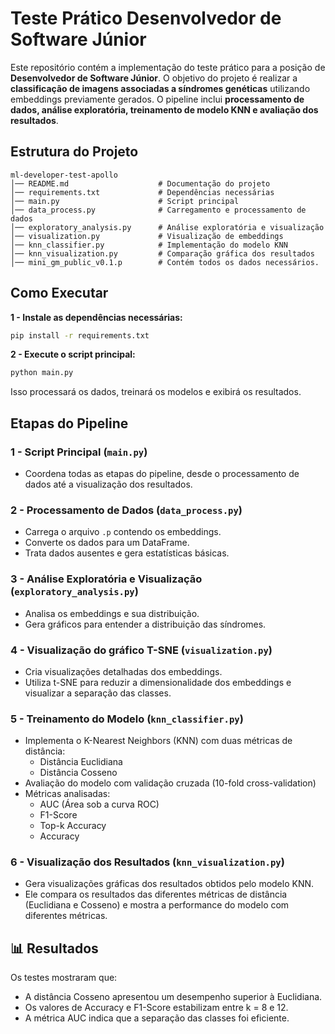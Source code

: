 # Teste Prático Desenvolvedor de Software Júnior 

Este repositório contém a implementação do teste prático para a posição de **Desenvolvedor de Software Júnior**. O objetivo do projeto é realizar a **classificação de imagens associadas a síndromes genéticas** utilizando embeddings previamente gerados. O pipeline inclui **processamento de dados, análise exploratória, treinamento de modelo KNN e avaliação dos resultados**.

## Estrutura do Projeto

```
ml-developer-test-apollo
│── README.md                    # Documentação do projeto
│── requirements.txt             # Dependências necessárias
│── main.py                      # Script principal
│── data_process.py              # Carregamento e processamento de dados
│── exploratory_analysis.py      # Análise exploratória e visualização
│── visualization.py             # Visualização de embeddings
│── knn_classifier.py            # Implementação do modelo KNN
│── knn_visualization.py         # Comparação gráfica dos resultados
│── mini_gm_public_v0.1.p        # Contém todos os dados necessários.
```

## Como Executar

**1 - Instale as dependências necessárias:**
```bash
pip install -r requirements.txt
```

**2 - Execute o script principal:**
```bash
python main.py
```
Isso processará os dados, treinará os modelos e exibirá os resultados.


## Etapas do Pipeline

### **1 - Script Principal (`main.py`)**
- Coordena todas as etapas do pipeline, desde o processamento de dados até a visualização dos resultados.

### **2 - Processamento de Dados (`data_process.py`)**
- Carrega o arquivo `.p` contendo os embeddings.
- Converte os dados para um DataFrame.
- Trata dados ausentes e gera estatísticas básicas.

### **3 - Análise Exploratória e Visualização (`exploratory_analysis.py`)**
- Analisa os embeddings e sua distribuição.
- Gera gráficos para entender a distribuição das síndromes.
  
### **4 - Visualização do gráfico T-SNE (`visualization.py`)**
- Cria visualizações detalhadas dos embeddings.
- Utiliza t-SNE para reduzir a dimensionalidade dos embeddings e visualizar a separação das classes.

### **5 - Treinamento do Modelo (`knn_classifier.py`)**
- Implementa o K-Nearest Neighbors (KNN) com duas métricas de distância:
  - Distância Euclidiana
  - Distância Cosseno
- Avaliação do modelo com validação cruzada (10-fold cross-validation)
- Métricas analisadas:
  - AUC (Área sob a curva ROC)
  - F1-Score
  - Top-k Accuracy
  - Accuracy

### **6 - Visualização dos Resultados (`knn_visualization.py`)**
- Gera visualizações gráficas dos resultados obtidos pelo modelo KNN.
- Ele compara os resultados das diferentes métricas de distância (Euclidiana e Cosseno) e mostra a performance do modelo com diferentes métricas.


## 📊 Resultados
Os testes mostraram que:
- A distância Cosseno apresentou um desempenho superior à Euclidiana.
- Os valores de Accuracy e F1-Score estabilizam entre k = 8 e 12.
- A métrica AUC indica que a separação das classes foi eficiente.
  